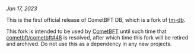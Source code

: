 *Jan 17, 2023*

This is the first official release of CometBFT DB, which is a fork of
[tm-db](https://github.com/tendermint/tm-db).

This fork is intended to be used by
[CometBFT](https://github.com/aakash4dev/cometbft) until such time that
[cometbft/cometbft\#48](https://github.com/aakash4dev/cometbft/issues/48) is
resolved, after which time this fork will be retired and archived. Do not use
this as a dependency in any new projects.
